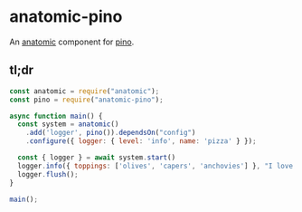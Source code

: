 anatomic-pino
=============

An [anatomic](https://github.com/add1ed/anatomic) component for [pino](https://github.com/pinojs/pino).

## tl;dr

```js
const anatomic = require("anatomic");
const pino = require("anatomic-pino");

async function main() {
  const system = anatomic()
    .add('logger', pino()).dependsOn("config")
    .configure({ logger: { level: 'info', name: 'pizza' } });

  const { logger } = await system.start()
  logger.info({ toppings: ['olives', 'capers', 'anchovies'] }, "I love Pizza Napoli!");
  logger.flush();
}

main();
```